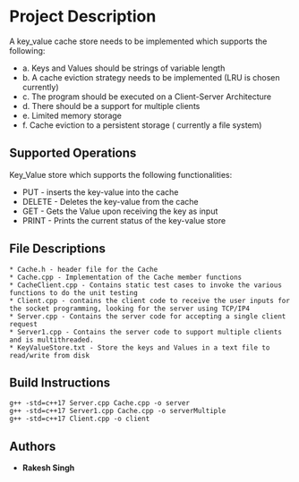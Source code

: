 # Project Description
A key_value cache store needs to be implemented which supports the following:
* a. Keys and Values should be strings of variable length
* b. A cache eviction strategy needs to be implemented (LRU is chosen currently)
* c. The program should be executed on a Client-Server Architecture
* d. There should be a support for multiple clients
* e. Limited memory storage
* f. Cache eviction to a persistent storage ( currently a file system)

## Supported Operations
Key_Value store which supports the following functionalities:
* PUT - inserts the key-value into the cache
* DELETE - Deletes the key-value from the cache
* GET - Gets the Value upon receiving the key as input
* PRINT - Prints the current status of the key-value store

## File Descriptions
```
* Cache.h - header file for the Cache
* Cache.cpp - Implementation of the Cache member functions
* CacheClient.cpp - Contains static test cases to invoke the various functions to do the unit testing
* Client.cpp - contains the client code to receive the user inputs for the socket programming, looking for the server using TCP/IP4
* Server.cpp - Contains the server code for accepting a single client request
* Server1.cpp - Contains the server code to support multiple clients and is multithreaded.
* KeyValueStore.txt - Store the keys and Values in a text file to read/write from disk
```
## Build Instructions
```
g++ -std=c++17 Server.cpp Cache.cpp -o server
g++ -std=c++17 Server1.cpp Cache.cpp -o serverMultiple
g++ -std=c++17 Client.cpp -o client
```

## Authors

* **Rakesh Singh**

